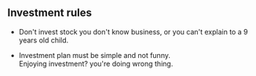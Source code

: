 
## Investment rules
- Don't invest stock you don't know business, or you can't explain to a 9 years old child.

- Investment plan must be simple and not funny. \
Enjoying investment? you're doing wrong thing.
